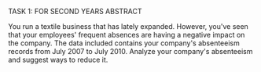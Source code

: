 TASK 1: FOR SECOND YEARS
ABSTRACT

You run a textile business that has lately expanded. However, you've seen that your employees' frequent absences are having a negative impact on the company. The data included contains your company's absenteeism records from July 2007 to July 2010. Analyze your company's absenteeism and suggest ways to reduce it.
